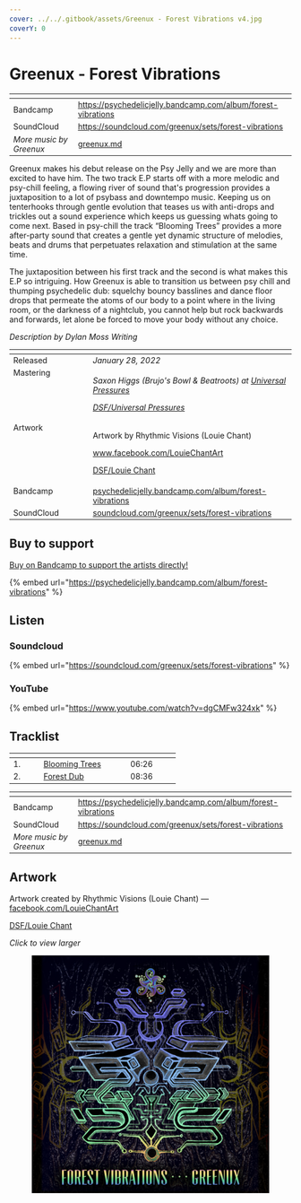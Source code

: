 ```yaml
---
cover: ../../.gitbook/assets/Greenux - Forest Vibrations v4.jpg
coverY: 0
---
```


# Greenux - Forest Vibrations

<table data-view="cards"><thead><tr><th></th><th data-hidden data-card-target data-type="content-ref"></th></tr></thead><tbody><tr><td>Bandcamp</td><td><a href="https://psychedelicjelly.bandcamp.com/album/forest-vibrations">https://psychedelicjelly.bandcamp.com/album/forest-vibrations</a></td></tr><tr><td>SoundCloud</td><td><a href="https://soundcloud.com/greenux/sets/forest-vibrations">https://soundcloud.com/greenux/sets/forest-vibrations</a></td></tr><tr><td><em>More music by Greenux</em></td><td><a href="../../artists/music/greenux.md">greenux.md</a></td></tr></tbody></table>

Greenux makes his debut release on the Psy Jelly and we are more than excited to have him. The two track E.P starts off with a more melodic and psy-chill feeling, a flowing river of sound that's progression provides a juxtaposition to a lot of psybass and downtempo music. Keeping us on tenterhooks through gentle evolution that teases us with anti-drops and trickles out a sound experience which keeps us guessing whats going to come next. Based in psy-chill the track “Blooming Trees” provides a more after-party sound that creates a gentle yet dynamic structure of melodies, beats and drums that perpetuates relaxation and stimulation at the same time.

The juxtaposition between his first track and the second is what makes this E.P so intriguing. How Greenux is able to transition us between psy chill and thumping psychedelic dub: squelchy bouncy basslines and dance floor drops that permeate the atoms of our body to a point where in the living room, or the darkness of a nightclub, you cannot help but rock backwards and forwards, let alone be forced to move your body without any choice.

_Description by Dylan Moss Writing_

<table data-header-hidden><thead><tr><th width="128" valign="top"></th><th></th></tr></thead><tbody><tr><td valign="top">Released</td><td><em>January 28, 2022</em></td></tr><tr><td valign="top">Mastering</td><td><p><em>Saxon Higgs (Brujo's Bowl &#x26; Beatroots) at</em> <a href="https://www.facebook.com/universalpressures"><em>Universal Pressures</em></a> </p><p><a href="../../artists/mastering/universal-pressures.md"><em>DSF/Universal Pressures</em></a> </p></td></tr><tr><td valign="top">Artwork</td><td><p>Artwork by Rhythmic Visions (Louie Chant) </p><p><a href="https://www.facebook.com/LouieChantArt">www.facebook.com/LouieChantArt</a> </p><p><a href="../../artists/graphic/rhythmic-visions-louie-chant.md">DSF/Louie Chant</a> </p></td></tr><tr><td valign="top">Bandcamp</td><td><a href="https://psychedelicjelly.bandcamp.com/album/forest-vibrations">psychedelicjelly.bandcamp.com/album/forest-vibrations</a></td></tr><tr><td valign="top">SoundCloud</td><td><a href="https://soundcloud.com/greenux/sets/forest-vibrations">soundcloud.com/greenux/sets/forest-vibrations</a></td></tr></tbody></table>

## Buy to support

[Buy on Bandcamp to support the artists directly!](https://psychedelicjelly.bandcamp.com/album/forest-vibrations)&#x20;

{% embed url="https://psychedelicjelly.bandcamp.com/album/forest-vibrations" %}

## Listen

### Soundcloud

{% embed url="https://soundcloud.com/greenux/sets/forest-vibrations" %}

### YouTube

{% embed url="https://www.youtube.com/watch?v=dgCMFw324xk" %}

## Tracklist

<table data-header-hidden><thead><tr><th width="40"></th><th width="141"></th><th width="74"></th></tr></thead><tbody><tr><td>1.</td><td><a href="https://psychedelicjelly.bandcamp.com/track/blooming-trees">Blooming Trees</a> </td><td>06:26</td></tr><tr><td>2.</td><td><a href="https://psychedelicjelly.bandcamp.com/track/forest-dub">Forest Dub</a> </td><td>08:36</td></tr></tbody></table>

<table data-view="cards"><thead><tr><th></th><th data-hidden data-card-target data-type="content-ref"></th></tr></thead><tbody><tr><td>Bandcamp</td><td><a href="https://psychedelicjelly.bandcamp.com/album/forest-vibrations">https://psychedelicjelly.bandcamp.com/album/forest-vibrations</a></td></tr><tr><td>SoundCloud</td><td><a href="https://soundcloud.com/greenux/sets/forest-vibrations">https://soundcloud.com/greenux/sets/forest-vibrations</a></td></tr><tr><td><em>More music by Greenux</em></td><td><a href="../../artists/music/greenux.md">greenux.md</a></td></tr></tbody></table>

## Artwork

Artwork created by Rhythmic Visions (Louie Chant) — [facebook.com/LouieChantArt](https://www.facebook.com/LouieChantArt)&#x20;

[DSF/Louie Chant](../../artists/graphic/rhythmic-visions-louie-chant.md)&#x20;

_Click to view larger_

<figure><img src="../../.gitbook/assets/Greenux - Forest Vibrations v4.jpg" alt=""><figcaption></figcaption></figure>
